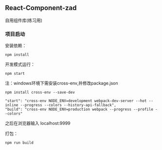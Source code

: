 ## React-Component-zad

自用组件库(练习用)

### 项目启动

安装依赖：

```
npm install
```

开发模式运行：

```
npm start
```
注：windows环境下需安装cross-env,并修改package.json

```
npm install cross-env --save-dev
```
```
"start": "cross-env NODE_ENV=development webpack-dev-server --hot --inline --progress --colors --history-api-fallback",
"build": "cross-env NODE_ENV=production webpack --progress --profile --colors"
```

之后在浏览器输入 localhost:9999

打包：

```
npm run build
```
